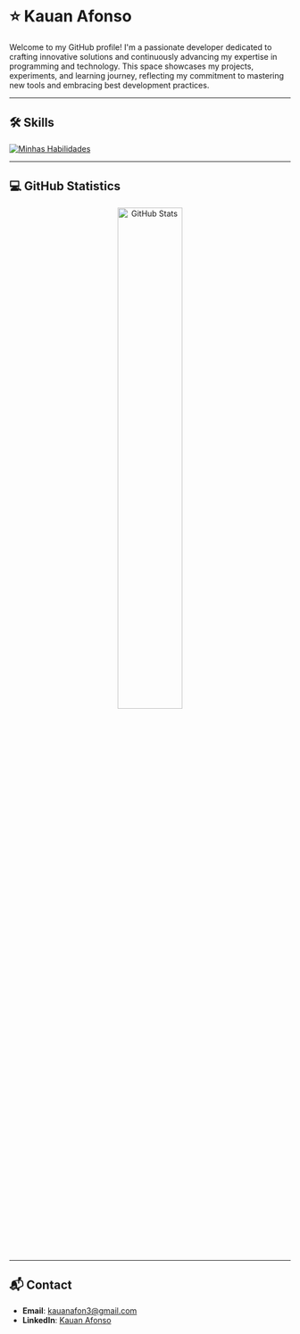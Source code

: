 # ⭐ Kauan Afonso

Welcome to my GitHub profile! I'm a passionate developer dedicated to crafting innovative solutions and continuously advancing my expertise in programming and technology. This space showcases my projects, experiments, and learning journey, reflecting my commitment to mastering new tools and embracing best development practices.

---

## 🛠️ Skills
[![Minhas Habilidades](https://skillicons.dev/icons?i=js,html,css,typescript,bootstrap,react,nodejs,python,php,java,laravel,django,fastapi,c,git)](https://skillicons.dev)

---

## 💻 GitHub Statistics

<div align="center">
  <img src="https://github-readme-stats.vercel.app/api?username=KauanAfonso&show_icons=true&theme=radical" alt="GitHub Stats" width="48%" />
</div>

---

## 📬 Contact

- **Email**: [kauanafon3@gmail.com](mailto:kauanafon3@gmail.com)
- **LinkedIn**: [Kauan Afonso](https://www.linkedin.com/in/kauan-afonso-0452a5295/)
